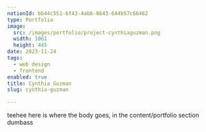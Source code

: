 ```yaml
---
notionId: bb44c551-6f43-4ab6-8643-644b57c66462
type: Portfolio
image:
  src: /images/portfolio/project-cynthiaguzman.png
  width: 1061
  height: 445
date: 2023-11-24
tags:
  - web design
  - frontend
enabled: true
title: Cynthia Guzman
slug: cynthia-guzman

---
```

teehee here is where the body goes, in the content/portfolio section dumbass
